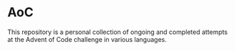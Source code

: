 # AoC
This repository is a personal collection of ongoing and completed attempts at the Advent of Code challenge in various languages.
